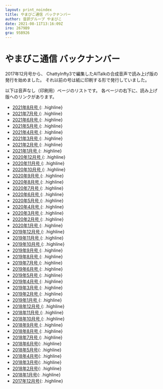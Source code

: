 ```yaml
---
layout: print_noindex
title: やまびこ通信 バックナンバー
author: 音訳グループ やまびこ
date: 2021-08-11T13:16:09Z
iro: 2679B9
gra: 95B926
---
```


# やまびこ通信 バックナンバー

2017年12月号から、 ChattyInfty3で編集したAITalkの合成音声で読み上げ版の発行を始めました。 それ以前の号は紙に印刷する形で発行していました。

以下は音声なし（印刷用）ページのリストです。 各ページの右下に、読み上げ版へのリンクがあります。

- <a href="./p/tusin202108.html">2021年8月号 </a>{: .highline}
- <a href="./p/tusin202107.html">2021年7月号 </a>{: .highline}
- <a href="./p/tusin202106.html">2021年6月号 </a>{: .highline}
- <a href="./p/tusin202105.html">2021年5月号 </a>{: .highline}
- <a href="./p/tusin202104.html">2021年4月号 </a>{: .highline}
- <a href="./p/tusin202103.html">2021年3月号 </a>{: .highline}
- <a href="./p/tusin202102.html">2021年2月号 </a>{: .highline}
- <a href="./p/tusin202101.html">2021年1月号 </a>{: .highline}
- <a href="./p/tusin202012.html">2020年12月号 </a>{: .highline}
- <a href="./p/tusin202011.html">2020年11月号 </a>{: .highline}
- <a href="./p/tusin202010.html">2020年10月号 </a>{: .highline}
- <a href="./p/tusin202009.html">2020年9月号 </a>{: .highline}
- <a href="./p/tusin202008.html">2020年8月号 </a>{: .highline}
- <a href="./p/tusin202007.html">2020年7月号 </a>{: .highline}
- <a href="./p/tusin202006.html">2020年6月号 </a>{: .highline}
- <a href="./p/tusin202005.html">2020年5月号 </a>{: .highline}
- <a href="./p/tusin202004.html">2020年4月号 </a>{: .highline}
- <a href="./p/tusin202003.html">2020年3月号 </a>{: .highline}
- <a href="./p/tusin202002.html">2020年2月号 </a>{: .highline}
- <a href="./p/tusin202001.html">2020年1月号 </a>{: .highline}
- <a href="./p/tusin201912.html">2019年12月号 </a>{: .highline}
- <a href="./p/tusin201911.html">2019年11月号 </a>{: .highline}
- <a href="./p/tusin201910.html">2019年10月号 </a>{: .highline}
- <a href="./p/tusin201909.html">2019年9月号 </a>{: .highline}
- <a href="./p/tusin201908.html">2019年8月号 </a>{: .highline}
- <a href="./p/tusin201907.html">2019年7月号 </a>{: .highline}
- <a href="./p/tusin201906.html">2019年6月号 </a>{: .highline}
- <a href="./p/tusin201905.html">2019年5月号 </a>{: .highline}
- <a href="./p/tusin201904.html">2019年4月号 </a>{: .highline}
- <a href="./p/tusin201903.html">2019年3月号 </a>{: .highline}
- <a href="./p/tusin201902.html">2019年2月号 </a>{: .highline}
- <a href="./p/tusin201901.html">2019年1月号 </a>{: .highline}
- <a href="./p/tusin201812.html">2018年12月号 </a>{: .highline}
- <a href="./p/tusin201811.html">2018年11月号 </a>{: .highline}
- <a href="./p/tusin201810.html">2018年10月号 </a>{: .highline}
- <a href="./p/tusin201809.html">2018年9月号 </a>{: .highline}
- <a href="./p/tusin201808.html">2018年8月号 </a>{: .highline}
- <a href="./p/tusin201807.html">2018年7月号 </a>{: .highline}
- <a href="./p/tusin201806.html">2018年6月号</a>{: .highline}
- <a href="./p/tusin201805.html">2018年5月号</a>{: .highline}
- <a href="./p/tusin201804.html">2018年4月号</a>{: .highline}
- <a href="./p/tusin201803.html">2018年3月号</a>{: .highline}
- <a href="./p/tusin201802.html">2018年2月号</a>{: .highline}
- <a href="./p/tusin201801.html">2018年1月号</a>{: .highline}
- <a href="./p/tusin201712.html">2017年12月号</a>{: .highline}

